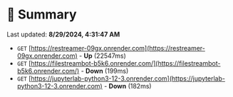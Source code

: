 # 📖 Summary
Last updated: **8/29/2024, 4:31:47 AM**

- `GET` [https://restreamer-09gx.onrender.com](https://restreamer-09gx.onrender.com) - **Up** (22547ms)
- `GET` [https://filestreambot-b5k6.onrender.com/](https://filestreambot-b5k6.onrender.com/) - **Down** (199ms)
- `GET` [https://jupyterlab-python3-12-3.onrender.com](https://jupyterlab-python3-12-3.onrender.com) - **Down** (182ms)
